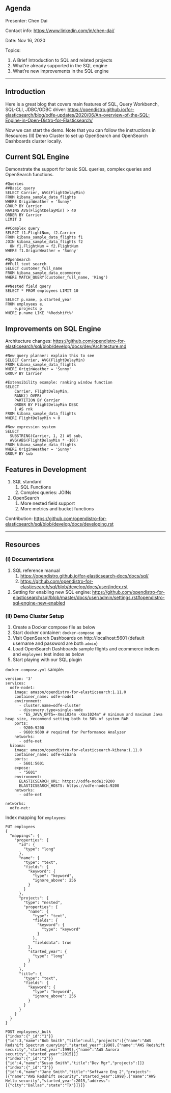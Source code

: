 
## Agenda

Presenter: Chen Dai 

Contact info: https://www.linkedin.com/in/chen-dai/

Date: Nov 16, 2020

Topics:

1. A Brief Introduction to SQL and related projects
2. What’re already supported in the SQL engine
3. What’re new improvements in the SQL engine


---
## Introduction

Here is a great blog that covers main features of SQL, Query Workbench, SQL-CLI, JDBC/ODBC driver: https://opendistro.github.io/for-elasticsearch/blog/odfe-updates/2020/06/An-overview-of-the-SQL-Engine-in-Open-Distro-for-Elasticsearch/

Now we can start the demo. Note that you can follow the instructions in Resources (II) Demo Cluster to set up OpenSearch and OpenSearch Dashboards cluster locally.

## Current SQL Engine

Demonstrate the support for basic SQL queries, complex queries and OpenSearch functions.

```
#Queries
##Basic query
SELECT Carrier, AVG(FlightDelayMin)
FROM kibana_sample_data_flights
WHERE OriginWeather = 'Sunny'
GROUP BY Carrier
HAVING AVG(FlightDelayMin) > 40
ORDER BY Carrier
LIMIT 3

##Complex query
SELECT f1.FlightNum, f2.Carrier
FROM kibana_sample_data_flights f1
JOIN kibana_sample_data_flights f2
  ON f1.FlightNum = f2.FlightNum
WHERE f1.OriginWeather = 'Sunny'

#OpenSearch
##Full text search
SELECT customer_full_name
FROM kibana_sample_data_ecommerce
WHERE MATCH_QUERY(customer_full_name, 'King')

##Nested field query
SELECT * FROM employees LIMIT 10

SELECT p.name, p.started_year
FROM employees e,
    e.projects p
WHERE p.name LIKE '%Redshift%'

```

## Improvements on SQL Engine

Architecture changes: https://github.com/opendistro-for-elasticsearch/sql/blob/develop/docs/dev/Architecture.md

```
#New query planner: explain this to see
SELECT Carrier, AVG(FlightDelayMin)
FROM kibana_sample_data_flights
WHERE OriginWeather = 'Sunny' 
GROUP BY Carrier

#Extensibility example: ranking window function
SELECT
    Carrier, FlightDelayMin,
    RANK() OVER(
    PARTITION BY Carrier
    ORDER BY FlightDelayMin DESC
    ) AS rnk
FROM kibana_sample_data_flights
WHERE FlightDelayMin > 0

#New expression system
SELECT
  SUBSTRING(Carrier, 1, 2) AS sub,
  AVG(ABS(FlightDelayMin * -10))
FROM kibana_sample_data_flights
WHERE OriginWeather = 'Sunny' 
GROUP BY sub
```

## Features in Development

1. SQL standard
    1. SQL Functions
    2. Complex queries: JOINs
2. OpenSearch
    1. More nested field support
    2. More metrics and bucket functions

Contribution: https://github.com/opendistro-for-elasticsearch/sql/blob/develop/docs/developing.rst

---
## Resources

### (I) Documentations

1. SQL reference manual
    1. https://opendistro.github.io/for-elasticsearch-docs/docs/sql/
    2. https://github.com/opendistro-for-elasticsearch/sql/blob/develop/docs/user/index.rst
2. Setting for enabling new SQL engine: https://github.com/opendistro-for-elasticsearch/sql/blob/master/docs/user/admin/settings.rst#opendistro-sql-engine-new-enabled

### (II) Demo Cluster Setup

1. Create a Docker compose file as below
2. Start docker container: `docker-compose up`
3. Visit OpenSearch Dashboards on http://localhost:5601 (default username and password are both `admin`)
4. Load OpenSearch Dashboards sample flights and ecommerce indices and `employees` test index as below
5. Start playing with our SQL plugin


`docker-compose.yml` sample:

```
version: '3'
services:
  odfe-node1:
    image: amazon/opendistro-for-elasticsearch:1.11.0
    container_name: odfe-node1
    environment:
      - cluster.name=odfe-cluster
      - discovery.type=single-node
      - "ES_JAVA_OPTS=-Xms1024m -Xmx1024m" # minimum and maximum Java heap size, recommend setting both to 50% of system RAM
    ports:
      - 9200:9200
      - 9600:9600 # required for Performance Analyzer
    networks:
      - odfe-net
  kibana:
    image: amazon/opendistro-for-elasticsearch-kibana:1.11.0
    container_name: odfe-kibana
    ports:
      - 5601:5601
    expose:
      - "5601"
    environment:
      ELASTICSEARCH_URL: https://odfe-node1:9200
      ELASTICSEARCH_HOSTS: https://odfe-node1:9200
    networks:
      - odfe-net

networks:
  odfe-net:
```

Index mapping for `employees`:

```
PUT employees
{
  "mappings": {
    "properties": {
      "id": {
        "type": "long"
      },
      "name": {
        "type": "text",
        "fields": {
          "keyword": {
            "type": "keyword",
            "ignore_above": 256
          }
        }
      },
      "projects": {
        "type": "nested",
        "properties": {
          "name": {
            "type": "text",
            "fields": {
              "keyword": {
                "type": "keyword"
              }
            },
            "fielddata": true
          },
          "started_year": {
            "type": "long"
          }
        }
      },
      "title": {
        "type": "text",
        "fields": {
          "keyword": {
            "type": "keyword",
            "ignore_above": 256
          }
        }
      }
    }
  }
}

POST employees/_bulk
{"index":{"_id":"1"}}
{"id":3,"name":"Bob Smith","title":null,"projects":[{"name":"AWS Redshift Spectrum querying","started_year":1990},{"name":"AWS Redshift security","started_year":1999},{"name":"AWS Aurora security","started_year":2015}]}
{"index":{"_id":"2"}}
{"id":4,"name":"Susan Smith","title":"Dev Mgr","projects":[]}
{"index":{"_id":"3"}}
{"id":6,"name":"Jane Smith","title":"Software Eng 2","projects":[{"name":"AWS Redshift security","started_year":1998},{"name":"AWS Hello security","started_year":2015,"address":[{"city":"Dallas","state":"TX"}]}]}
```


